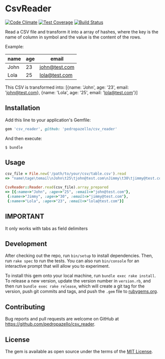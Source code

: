 # CsvReader

[![Code Climate](https://codeclimate.com/github/pedropazello/csv_reader/badges/gpa.svg)](https://codeclimate.com/github/pedropazello/csv_reader)
[![Test Coverage](https://codeclimate.com/github/pedropazello/csv_reader/badges/coverage.svg)](https://codeclimate.com/github/pedropazello/csv_reader/coverage)
[![Build Status](https://travis-ci.org/pedropazello/csv_reader.svg?branch=master)](https://travis-ci.org/pedropazello/csv_reader)

Read a CSV file and transform it into a array of hashes, where the key is the name of column in symbol and the value
is the content of the rows.

Example:

| name | age | email         |
|------|-----|---------------|
| John | 23  | john@test.com |
| Lola | 25  | lola@test.com |

This CSV is transformed into:
[{name: 'John', age: '23', email: 'john@test.com}, {name: 'Lola', age: '25', email: 'lola@test.com'}]

## Installation

Add this line to your application's Gemfile:

```ruby
gem 'csv_reader', github: 'pedropazello/csv_reader'
```

And then execute:

    $ bundle


## Usage
```ruby
csv_file = File.new('/path/to/your/csv/table.csv').read
=> "name\tage\temail\nJohn\t25\tjohn@test.com\nJimmy\t30\tjimmy@test.com\nLola\t23\tlola@test.com\n"

CsvReader::Reader.read(csv_file).array_prepared
=> [{:name=>"John", :age=>"25", :email=>"john@test.com"},
 {:name=>"Jimmy", :age=>"30", :email=>"jimmy@test.com"},
 {:name=>"Lola", :age=>"23", :email=>"lola@test.com"}]
```
## IMPORTANT
It only works with tabs as field delimiters

## Development

After checking out the repo, run `bin/setup` to install dependencies. Then, run `rake spec` to run the tests. You can also run `bin/console` for an interactive prompt that will allow you to experiment.

To install this gem onto your local machine, run `bundle exec rake install`. To release a new version, update the version number in `version.rb`, and then run `bundle exec rake release`, which will create a git tag for the version, push git commits and tags, and push the `.gem` file to [rubygems.org](https://rubygems.org).

## Contributing

Bug reports and pull requests are welcome on GitHub at https://github.com/pedropazello/csv_reader.


## License

The gem is available as open source under the terms of the [MIT License](http://opensource.org/licenses/MIT).

